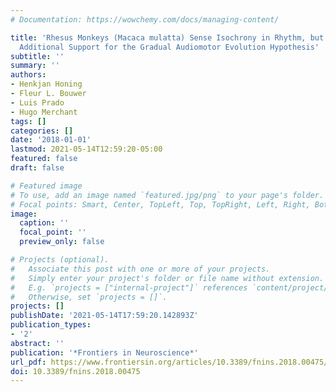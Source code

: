 ```yaml
---
# Documentation: https://wowchemy.com/docs/managing-content/

title: 'Rhesus Monkeys (Macaca mulatta) Sense Isochrony in Rhythm, but Not the Beat:
  Additional Support for the Gradual Audiomotor Evolution Hypothesis'
subtitle: ''
summary: ''
authors:
- Henkjan Honing
- Fleur L. Bouwer
- Luis Prado
- Hugo Merchant
tags: []
categories: []
date: '2018-01-01'
lastmod: 2021-05-14T12:59:20-05:00
featured: false
draft: false

# Featured image
# To use, add an image named `featured.jpg/png` to your page's folder.
# Focal points: Smart, Center, TopLeft, Top, TopRight, Left, Right, BottomLeft, Bottom, BottomRight.
image:
  caption: ''
  focal_point: ''
  preview_only: false

# Projects (optional).
#   Associate this post with one or more of your projects.
#   Simply enter your project's folder or file name without extension.
#   E.g. `projects = ["internal-project"]` references `content/project/deep-learning/index.md`.
#   Otherwise, set `projects = []`.
projects: []
publishDate: '2021-05-14T17:59:20.142893Z'
publication_types:
- '2'
abstract: ''
publication: '*Frontiers in Neuroscience*'
url_pdf: https://www.frontiersin.org/articles/10.3389/fnins.2018.00475/full
doi: 10.3389/fnins.2018.00475
---
```

